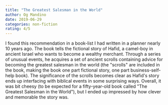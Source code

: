 ```yaml
---
title: "The Greatest Salesman in the World"
author: Og Mandino
date: 2019-06-29
categories: non-fiction
rating: 4/5
---
```


I found this recommendation in a book-list I had written in a planner nearly 10 years ago. The book tells the fictional story of Hafid, a camel-boy in ancient Israel who wants to become a wealthy merchant. Through a series of unusual events, he acquires a set of ancient scrolls containing advice for becoming the greatest salesman in the world (the "scrolls" are included in the book, making the book one part fictional story, one part business-self-help book). The significance of the scrolls becomes clear as Hafid's story ends up interfacing with biblical events in some surprising ways. Overall, it was bit cheesy (to be expected for a fifty-year-old book called "The Greatest Salesman in the World"), but I ended up impressed by how clever and memorable the story was.
